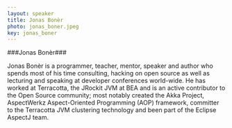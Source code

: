 ```yaml
---
layout: speaker
title: Jonas Bonèr
photo: jonas_boner.jpeg
key: jonas_boner
---
```


###Jonas Bonèr###

Jonas Bonèr is a programmer, teacher, mentor, speaker and author who spends most of his time consulting,
hacking on open source as well as lecturing and speaking at developer conferences world-wide.
He has worked at Terracotta, the JRockit JVM at BEA and is an active contributor to the Open Source community;
most notably created the Akka Project, AspectWerkz Aspect-Oriented Programming (AOP) framework,
committer to the Terracotta JVM clustering technology and been part of the Eclipse AspectJ team.